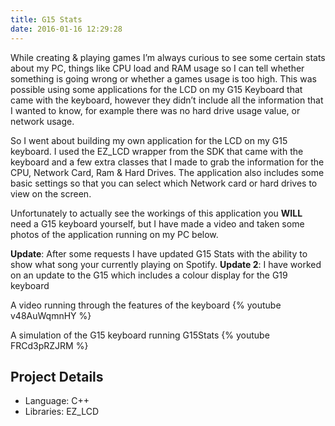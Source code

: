 ```yaml
---
title: G15 Stats
date: 2016-01-16 12:29:28
---
```


While creating & playing games I’m always curious to see some certain stats about my PC, things like CPU load and RAM usage so I can tell whether something is going wrong or whether a games usage is too high. This was possible using some applications for the LCD on my G15 Keyboard that came with the keyboard, however they didn’t include all the information that I wanted to know, for example there was no hard drive usage value, or network usage.

So I went about building my own application for the LCD on my G15 keyboard. I used the EZ_LCD wrapper from the SDK that came with the keyboard and a few extra classes that I made to grab the information for the CPU, Network Card, Ram & Hard Drives. The application also includes some basic settings so that you can select which Network card or hard drives to view on the screen.

Unfortunately to actually see the workings of this application you **WILL** need a G15 keyboard yourself, but I have made a video and taken some photos of the application running on my PC below.

**Update**: After some requests I have updated G15 Stats with the ability to show what song your currently playing on Spotify.
**Update 2**: I have worked on an update to the G15 which includes a colour display for the G19 keyboard

A video running through the features of the keyboard
{% youtube v48AuWqmnHY %}

A simulation of the G15 keyboard running G15Stats
{% youtube FRCd3pRZJRM %}

## Project Details

- Language: C++
- Libraries: EZ_LCD